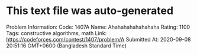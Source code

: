 # This text file was auto-generated

Problem Information:
Code: 1407A
Name: Ahahahahahahahaha
Rating: 1100
Tags: constructive algorithms, math
Link: https://codeforces.com/contest/1407/problem/A
Submitted At: 2020-09-08 20:51:16 GMT+0600 (Bangladesh Standard Time)